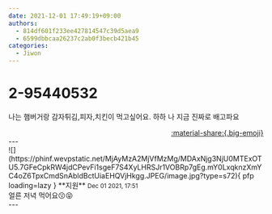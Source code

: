 ```yaml
---
date: 2021-12-01 17:49:19+09:00
authors:
  - 814df601f233ee427814547c39d5aea9
  - 6599dbbcaa26237c2ab0f3becb421b45
categories:
  - Jiwon
---
```


# 2-95440532

<div class="post-container" markdown="1">
<div class="content-container md-sidebar__scrollwrap" markdown="1">

나는 햄버거랑 감자튀김,피자,치킨이 먹고싶어요. 하하 나 지금 진짜로 배고파요

</div>
</div>

<div style="text-align: right;" markdown="1">
<a href="https://weverse.io/fromis9/fanpost/2-95440532" style="text-align: right;">:material-share:{.big-emoji}</a>
</div>
---

<div class="comments-container md-sidebar__scrollwrap" markdown="1">
<div class="comment" markdown="1">
<div class='id-container' markdown="1">
![](https://phinf.wevpstatic.net/MjAyMzA2MjVfMzMg/MDAxNjg3NjU0MTExOTU5.7GFeCpkRW4jdCPevFi1sgeF7S4XyLHRSJr1VOBRp7gEg.mY0LxqknzXmYC4oZ6TpxCmdSnAbldBctUiaEHQVjHkgg.JPEG/image.jpg?type=s72){ pfp loading=lazy }
**<span class="artist">지원</span>** <small>Dec 01 2021, 17:51</small><br>
</div>
<div class='comment-body' markdown="1">
얼른 저녁 먹어요😗😝
</div>
</div>
</div>
---
